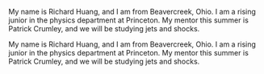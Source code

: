 My name is Richard Huang, and I am from Beavercreek, Ohio. I am a rising junior in the physics department at Princeton. My mentor this summer is Patrick Crumley, and we will be studying jets and shocks. 



My name is Richard Huang, and I am from Beavercreek, Ohio. I am a rising junior in the physics department at Princeton. My mentor this summer is Patrick Crumley, and we will be studying jets and shocks. 
